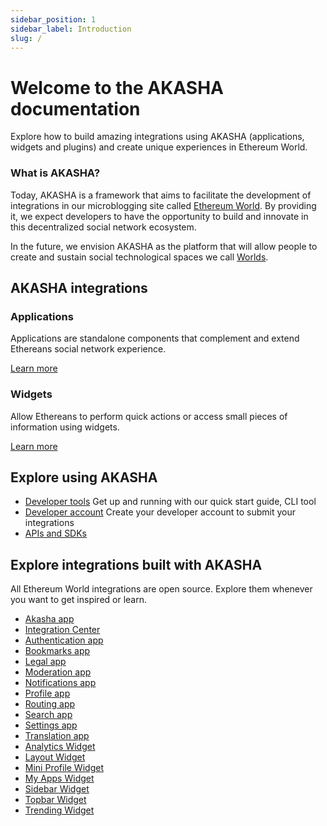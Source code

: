 ```yaml
---
sidebar_position: 1
sidebar_label: Introduction
slug: /
---
```


# Welcome to the AKASHA documentation

Explore how to build amazing integrations using AKASHA (applications, widgets and plugins) and create unique experiences in Ethereum World.

### What is AKASHA?

Today, AKASHA is a framework that aims to facilitate the development of integrations in our microblogging site called [Ethereum World](https://akasha.ethereum.world/). By providing it, we expect developers to have the opportunity to build and innovate in this decentralized social network ecosystem.

In the future, we envision AKASHA as the platform that will allow people to create and sustain social technological spaces we call [Worlds](https://akasha.org/blog/2019/11/21/what-is-akasha-reloaded-what-is-ethereum-world).

## AKASHA integrations

### Applications

Applications are standalone components that complement and extend Ethereans social network experience.

[Learn more](/integrations/applications)

### Widgets

Allow Ethereans to perform quick actions or access small pieces of information using widgets.

[Learn more](/integrations/widgets)

## Explore using AKASHA

- [Developer tools](https://www.notion.so/Development-quickstart-6a8f3565e6e64b0a87bccb97a35e81c3)
  Get up and running with our quick start guide, CLI tool
- [Developer account](https://www.notion.so/Developer-account-54b6e161c2de4c42aa7db3c8e408f04f)
  Create your developer account to submit your integrations
- [APIs and SDKs](https://www.notion.so/SKD-8ef60f4e79734e3a973ce6e4d67a0a6c)

## Explore integrations built with AKASHA

All Ethereum World integrations are open source. Explore them whenever you want to get inspired or learn.

- [Akasha app](https://github.com/AKASHAorg/akasha-framework/tree/next/ui/apps/akasha)
- [Integration Center](https://github.com/AKASHAorg/akasha-framework/tree/next/ui/apps/app-center)
- [Authentication app](https://github.com/AKASHAorg/akasha-framework/tree/next/ui/apps/auth-app)
- [Bookmarks app](https://github.com/AKASHAorg/akasha-framework/tree/next/ui/apps/bookmarks)
- [Legal app](https://github.com/AKASHAorg/akasha-framework/tree/next/ui/apps/legal)
- [Moderation app](https://github.com/AKASHAorg/akasha-framework/tree/next/ui/apps/moderation)
- [Notifications app](https://github.com/AKASHAorg/akasha-framework/tree/next/ui/apps/notifications)
- [Profile app](https://github.com/AKASHAorg/akasha-framework/tree/next/ui/apps/profile)
- [Routing app](https://github.com/AKASHAorg/akasha-framework/tree/next/ui/apps/routing)
- [Search app](https://github.com/AKASHAorg/akasha-framework/tree/next/ui/apps/search)
- [Settings app](https://github.com/AKASHAorg/akasha-framework/tree/next/ui/apps/settings-app)
- [Translation app](https://github.com/AKASHAorg/akasha-framework/tree/next/ui/apps/translation)
- [Analytics Widget](https://github.com/AKASHAorg/akasha-framework/tree/next/ui/widgets/analytics)
- [Layout Widget](https://github.com/AKASHAorg/akasha-framework/tree/next/ui/widgets/layout)
- [Mini Profile Widget](https://github.com/AKASHAorg/akasha-framework/tree/next/ui/widgets/mini-profile)
- [My Apps Widget](https://github.com/AKASHAorg/akasha-framework/tree/next/ui/widgets/my-apps)
- [Sidebar Widget](https://github.com/AKASHAorg/akasha-framework/tree/next/ui/widgets/sidebar)
- [Topbar Widget](https://github.com/AKASHAorg/akasha-framework/tree/next/ui/widgets/top-bar)
- [Trending Widget](https://github.com/AKASHAorg/akasha-framework/tree/next/ui/widgets/trending)
